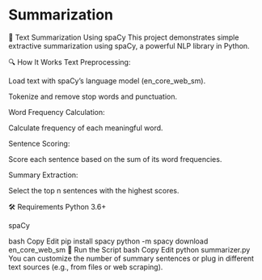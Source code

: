 # Summarization

📝 Text Summarization Using spaCy
This project demonstrates simple extractive summarization using spaCy, a powerful NLP library in Python.

🔍 How It Works
Text Preprocessing:

Load text with spaCy’s language model (en_core_web_sm).

Tokenize and remove stop words and punctuation.

Word Frequency Calculation:

Calculate frequency of each meaningful word.

Sentence Scoring:

Score each sentence based on the sum of its word frequencies.

Summary Extraction:

Select the top n sentences with the highest scores.

🛠 Requirements
Python 3.6+

spaCy

bash
Copy
Edit
pip install spacy
python -m spacy download en_core_web_sm
🚀 Run the Script
bash
Copy
Edit
python summarizer.py
You can customize the number of summary sentences or plug in different text sources (e.g., from files or web scraping).
